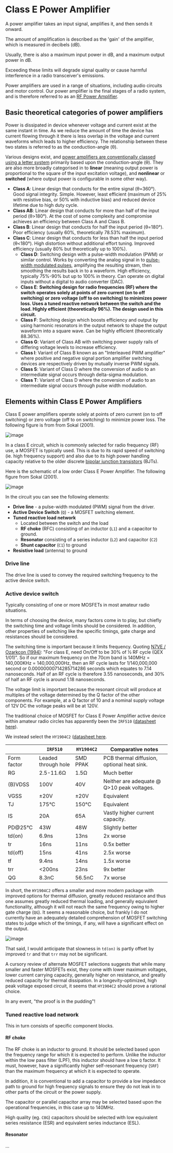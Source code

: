 # Class E Power Amplifier

A power amplifier takes an input signal, amplifies it, and then sends it onward.

The amount of amplification is described as the 'gain' of the amplifier, which is measured in decibels (dB).

Usually, there is also a maximum input power in dB, and a maximum output power in dB. 

Exceeding these limits will degrade signal quality or cause harmful interference in a radio transceiver's emissions.

Power amplifiers are used in a range of situations, including audio circuits and motor control. Our power amplifier is the final stages of a radio system, and is therefore referred to as an [RF Power Amplifier](https://en.wikipedia.org/wiki/RF_power_amplifier).

## Basic theoretical categories of power amplifiers

Power is dissipated in device whenever voltage and current exist at the same instant in time. As we reduce the amount of time the device has current flowing through it there is less overlap in the voltage and current waveforms which leads to higher efficiency. The relationship between these two states is referred to as the conduction-angle (θ).

Various designs exist, and [power amplifiers are conventionally classed using a letter system](https://en.wikipedia.org/wiki/Power_amplifier_classes) primarily based upon the conduction-angle (θ). They are also more broadly categorised in to __linear__ (meaning output power is proportional to the square of the input excitation voltage), and __nonlinear__ or __switched__ (where output power is configurable in some other way).

 * __Class A__: Linear design that conducts for the entire signal (θ=360°). Good signal integrity. Simple. However, least efficient (maximum of 25% with resistive bias, or 50% with inductive bias) and reduced device lifetime due to high duty cycle.
 * __Class AB__: Linear design that conducts for more than half of the input period (θ>180°). At the cost of some complexity and compromise achieves an efficiency between Class A and Class B.
 * __Class B__: Linear design that conducts for half the input period (θ=180°). Poor efficiency (usually 60%, theoretically 78.53% maximum).
 * __Class C__: Linear design that conducts for less than half the input period (θ<180°). High distortion without additional effort tuning. Improved efficiency (usually 80% but theoretically up to 100%).
   * __Class D__: Switching design with a pulse-width modulation (PWM) or similar control. Works by converting the analog signal in to [pulse-width modulated pulses](https://en.wikipedia.org/wiki/Pulse-width_modulation), amplifying the resulting stream, then smoothing the results back in to a waveform. High efficiency, typically 75%-90% but up to 100% in theory. Can operate on digital inputs without a digital to audio converter (DAC).
   * __Class E__: __Switching design for radio frequencies (RF) where the switch operates solely at points of zero current (on to off switching) or zero voltage (off to on switching) to minimizes power loss. Uses a tuned reactive network between the switch and the load. Highly efficient (theoretically 96%). The design used in this circuit.__
   * __Class F__: Switching design which boosts efficiency and output by using harmonic resonators in the output network to shape the output waveform into a square wave. Can be highly efficient (theoretically 88.36%).
   * __Class G__: Variant of Class AB with switching power supply rails of differing voltage levels to increase efficiency.
   * __Class I__: Variant of Class B known as an "Interleaved PWM amplifier" where positive and negative signal portion amplifier switching devices are respectively driven by mutually inverse PWM signals.
   * __Class S__: Variant of Class D where the conversion of audio to an intermediate signal occurs through delta-sigma modulation.
   * __Class T__: Variant of Class D where the conversion of audio to an intermediate signal occurs through pulse width modulation.

## Elements within Class E Power Amplifiers

Class E power amplifiers operate solely at points of zero current (on to off switching) or zero voltage (off to on switching) to minimize power loss.  The following figure is from from Sokal (2001).

![image](class-e-pa-current-vs-voltage-over-time.webp)

In a class E circuit, which is commonly selected for radio frequency (RF) use, a MOSFET is typically used. This is due to its rapid speed of switching (ie. high frequency support) and also due to its high power handling capacity relative to the older discrete [bipolar junction transistors](https://en.wikipedia.org/wiki/Bipolar_junction_transistor) (BJTs).

Here is the schematic of a low order Class E Power Amplifier. The following figure from Sokal (2001).

![image](class-e-pa-low-order-schematic.webp)

In the circuit you can see the following elements:
 * __Drive line__ - a pulse-width modulated (PWM) signal from the driver.
 * __Active Device Switch__ (`Q`) - a MOSFET switching element.
 * __Tuned reactive load network__
   * Located between the switch and the load
   * __RF choke__ (RFC) consisting of an inductor (`L1`) and a capacitor to ground.
   * __Resonator__ consisting of a series inductor (`L2`) and capacitor (`C2`)
   * __Shunt capacitor__ (`C1`) to ground
 * __Resistive load__ (antenna) to ground

### Drive line

The drive line is used to convey the required switching frequency to the active device switch.

### Active device switch

Typically consisting of one or more MOSFETs in most amateur radio situations.

In terms of choosing the device, many factors come in to play, but chiefly the switching time and voltage limits should be considered. In addition, other properties of switching like the specific timings, gate charge and resistances should be considered.

The switching time is important because it limits frequency. Quoting [N7VE / Ozarkcon (1994)](http://norcalqrp.org/files/Class_E_Amplifiers.pdf): "For class E, need On/Off to be 30% of ½ RF cycle (QEX 1/01)". So if our maximum frequency on the 70cm band is 140MHz = 140,000KHz = 140,000,000Hz, then an RF cycle lasts for 1/140,000,000 second or 0.00000000714285714286 seconds which equates to 7.14 nanoseconds. Half of an RF cycle is therefore 3.55 nanoseconds, and 30% of half an RF cycle is around 1.18 nanoseconds.

The voltage limit is important because the resonant circuit will produce at multiples of the voltage determined by the Q factor of the other components. For example, at a Q factor of 10 and a nominal supply voltage of 12V DC the voltage peaks will be at 120V.

The traditional choice of MOSFET for Class E Power Amplifier active device within amateur radio circles has apparently been the `IRF510` ([datasheet here](https://www.vishay.com/docs/91015/irf510.pdf)).

We instead select the `HY1904C2` ([datasheet here](https://wmsc.lcsc.com/wmsc/upload/file/pdf/v2/lcsc/2404031758_HUAYI-HY1904C2_C358116.pdf).

|             | `IRF510`             | `HY1904C2` | Comparative notes |
| ----------- | -------------------- | ---------- | ----------------- |
| Form factor | Leaded through hole  | SMD PPAK   | PCB thermal diffusion, optional heat sink. |
| RG          | 2.5-11.6Ω            | 1.5Ω       | Much better
| (B)VDSS     | 100V                 | 40V        | Neither are adequate @ Q>10 peak voltages.
| VGSS        | ±20V                 | ±20V       | Equivalent
| TJ          | 175°C                | 150°C      | Equivalent
| IS          | 20A                  | 65A        | Vastly higher current capacity.
| PD@25°C     | 43W                  | 48W        | Slightly better
| td(on)      | 6.9ns                | 13ns       | 2x worse
| tr          | 16ns                 | 11ns       | 0.5x better
| td(off)     | 15ns                 | 41ns       | 2.5x worse
| tf          | 9.4ns                | 14ns       | 1.5x worse
| trr         | <200ns               | 23ns       | 9x better
| QG          | 8.3nC                | 56.5nC     | 7x worse

In short, the `HY1904C2` offers a smaller and more modern package with improved options for thermal diffusion, greatly reduced resistance and thus one assumes greatly reduced thermal loading, and generally equivalent functionality, although it will not reach the same frequency owing to higher gate charge (`QG`). It seems a reasonable choice, but frankly I do not currently have an adequately detailed comprehension of MOSFET switching states to judge which of the timings, if any, will have a significant effect on the output.

![image](mosfet-timings-diagram.webp)

That said, I would anticipate that slowness in `td(on)` is partly offset by improved `tr` and that `trr` may not be significant. 

A cursory review of alternate MOSFET selections suggests that while many smaller and faster MOSFETs exist, they come with lower maximum voltages, lower current carrying capacity, generally higher on resistance, and greatly reduced capacity for thermal dissipation. In a longevity-optimized, high peak voltage exposed circuit, it seems that `HY1904C2` should prove a rational choice.

In any event, "the proof is in the pudding"!

### Tuned reactive load network

This in turn consists of specific component blocks.

#### RF choke

The RF choke is an inductor to ground. It should be selected based upon the frequency range for which it is expected to perform. Unlike the inductor within the low pass filter (LPF), this inductor should have a low `Q` factor. It must, however, have a significantly higher self-resonant frequency (`SRF`) than the maximum frequency at which it is expected to operate.

In addition, it is conventional to add a capacitor to provide a low impedance path to ground for high frequency signals to ensure they do not leak in to other parts of the circuit or the power supply.

The capacitor or parallel capacitor array may be selected based upon the operational frequencies, in this case up to 140MHz.

High quality (eg. `C0G`) capacitors should be selected with low equivalent series resistance (ESR) and equivalent series inductance (ESL).

#### Resonator

...
